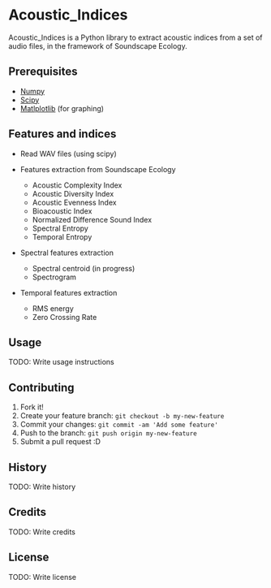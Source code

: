 # Acoustic_Indices

Acoustic_Indices is a Python library to extract acoustic indices from a set of audio files, in the framework of Soundscape Ecology.



## Prerequisites

 * [Numpy](http://www.numpy.org/)
 * [Scipy](http://www.scipy.org/)
 * [Matlplotlib](http://matplotlib.org/) (for graphing)

## Features and indices

* Read WAV files (using scipy)
* Features extraction from Soundscape Ecology 
    * Acoustic Complexity Index
    * Acoustic Diversity Index
    * Acoustic Evenness Index
    * Bioacoustic Index
    * Normalized Difference Sound Index
    * Spectral Entropy
    * Temporal Entropy
    
* Spectral features extraction
    * Spectral centroid (in progress)
    * Spectrogram
    
* Temporal features extraction
    * RMS energy
    * Zero Crossing Rate
    

## Usage

TODO: Write usage instructions

## Contributing

1. Fork it!
2. Create your feature branch: `git checkout -b my-new-feature`
3. Commit your changes: `git commit -am 'Add some feature'`
4. Push to the branch: `git push origin my-new-feature`
5. Submit a pull request :D

## History

TODO: Write history

## Credits

TODO: Write credits

## License

TODO: Write license

